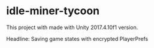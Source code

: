 # idle-miner-tycoon
This project with made with Unity 2017.4.10f1 version.

Headline: Saving game states with encrypted PlayerPrefs
